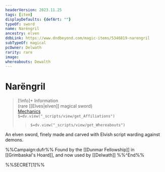 ```yaml
---
headerVersion: 2023.11.25
tags: [item]
displayDefaults: {defArt: ""}
typeOf: sword
name: Narëngril
ancestry: elven
ddbLink: https://www.dndbeyond.com/magic-items/5346819-narengril
subTypeOf: magical
pcOwner: Delwath
rarity: rare
image: 
whereabouts: Dewalth
---
```

# Narëngril
>[!info]+ Information  
> (rare [[Elves|elven]] magical sword)  
> [Mechanics](https://www.dndbeyond.com/magic-items/5346819-narengril)  
> `$=dv.view("_scripts/view/get_Affiliations")`  
>> `$=dv.view("_scripts/view/get_Whereabouts")`

An elven sword, finely made and carved with Elvish script warding against demons. 

%%Campaign:dufr%%
Found by the [[Dunmar Fellowship]] in [[Grimbaskal's Hoard]], and now used by [[Delwath]]
%%^End%%

%%SECRET[1]%%
